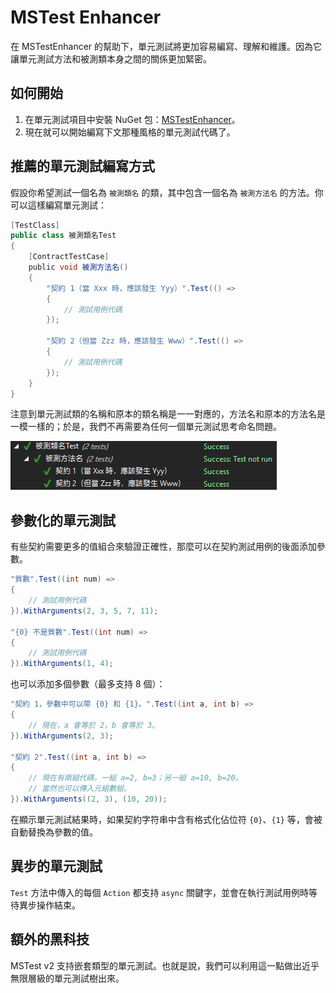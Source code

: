 # MSTest Enhancer

在 MSTestEnhancer 的幫助下，單元測試將更加容易編寫、理解和維護。因為它讓單元測試方法和被測類本身之間的關係更加緊密。

## 如何開始

1. 在單元測試項目中安裝 NuGet 包：[MSTestEnhancer](https://www.nuget.org/packages/MSTestEnhancer/)。
1. 現在就可以開始編寫下文那種風格的單元測試代碼了。

## 推薦的單元測試編寫方式

假設你希望測試一個名為 `被測類名` 的類，其中包含一個名為 `被測方法名` 的方法。你可以這樣編寫單元測試：

```csharp
[TestClass]
public class 被測類名Test
{
    [ContractTestCase]
    public void 被測方法名()
    {
        "契約 1（當 Xxx 時，應該發生 Yyy）".Test(() =>
        {
            // 測試用例代碼
        });
        
        "契約 2（但當 Zzz 時，應該發生 Www）".Test(() =>
        {
            // 測試用例代碼
        });
    }
}
```

注意到單元測試類的名稱和原本的類名稱是一一對應的，方法名和原本的方法名是一模一樣的；於是，我們不再需要為任何一個單元測試思考命名問題。

![單元測試結果頁](/docs/images/2018-02-13-14-35-29.png)

## 參數化的單元測試

有些契約需要更多的值組合來驗證正確性，那麼可以在契約測試用例的後面添加參數。

```csharp
"質數".Test((int num) =>
{
    // 測試用例代碼
}).WithArguments(2, 3, 5, 7, 11);

"{0} 不是質數".Test((int num) =>
{
    // 測試用例代碼
}).WithArguments(1, 4);
```

也可以添加多個參數（最多支持 8 個）：

```csharp
"契約 1，參數中可以帶 {0} 和 {1}。".Test((int a, int b) =>
{
    // 現在，a 會等於 2，b 會等於 3。
}).WithArguments(2, 3);

"契約 2".Test((int a, int b) =>
{
    // 現在有兩組代碼，一組 a=2, b=3；另一組 a=10, b=20。
    // 當然也可以傳入元組數組。
}).WithArguments((2, 3), (10, 20));
```

在顯示單元測試結果時，如果契約字符串中含有格式化佔位符 `{0}`、`{1}` 等，會被自動替換為參數的值。

## 異步的單元測試

`Test` 方法中傳入的每個 `Action` 都支持 `async` 關鍵字，並會在執行測試用例時等待異步操作結束。

## 額外的黑科技

MSTest v2 支持嵌套類型的單元測試。也就是說，我們可以利用這一點做出近乎無限層級的單元測試樹出來。
